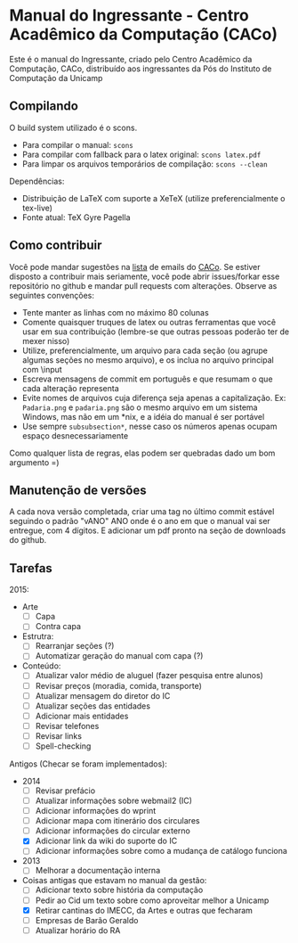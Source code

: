Manual do Ingressante - Centro Acadêmico da Computação (CACo)
======================================================

Este é o manual do Ingressante, criado pelo Centro Acadêmico da Computação, CACo,
distribuído aos ingressantes da Pós do Instituto de Computação da Unicamp

Compilando
----------

O build system utilizado é o scons.

 - Para compilar o manual: `scons`
 - Para compilar com fallback para o latex original: `scons latex.pdf`
 - Para limpar os arquivos temporários de compilação: `scons --clean`

Dependências:

 - Distribuição de LaTeX com suporte a XeTeX (utilize preferencialmente o
   tex-live)
 - Fonte atual: TeX Gyre Pagella

Como contribuir
---------------

Você pode mandar sugestões na [lista](http://groups.google.com/group/cacounicamp)
de emails do [CACo](www.caco.ic.unicamp.br). Se estiver disposto a contribuir
mais seriamente, você pode abrir issues/forkar esse repositório no github e
mandar pull requests com alterações. Observe as seguintes convenções:

 - Tente manter as linhas com no máximo 80 colunas
 - Comente quaisquer truques de latex ou outras ferramentas que você usar em sua
   contribuição (lembre-se que outras pessoas poderão ter de mexer nisso)
 - Utilize, preferencialmente, um arquivo para cada seção (ou agrupe algumas
   seções no mesmo arquivo), e os inclua no arquivo principal com \input
 - Escreva mensagens de commit em português e que resumam o que cada alteração
   representa
 - Evite nomes de arquivos cuja diferença seja apenas a capitalização. Ex:
   `Padaria.png` e `padaria.png` são o mesmo arquivo em um sistema Windows, mas
   não em um \*nix, e a idéia do manual é ser portável
 - Use sempre `subsubsection*`, nesse caso os números apenas ocupam espaço
   desnecessariamente

Como qualquer lista de regras, elas podem ser quebradas dado um bom argumento =)

Manutenção de versões
---------------------

A cada nova versão completada, criar uma tag no último commit estável seguindo
o padrão "vANO" ANO onde é o ano em que o manual vai ser entregue, com
4 dígitos. E adicionar um pdf pronto na seção de downloads do github.

Tarefas
-------

2015:
+ Arte
  - [ ] Capa
  - [ ] Contra capa

+ Estrutra:
  - [ ] Rearranjar seções (?)
  - [ ] Automatizar geração do manual com capa (?)

+ Conteúdo:
  - [ ] Atualizar valor médio de aluguel (fazer pesquisa entre alunos)
  - [ ] Revisar preços (moradia, comida, transporte)
  - [ ] Atualizar mensagem do diretor do IC
  - [ ] Atualizar seções das entidades
  - [ ] Adicionar mais entidades
  - [ ] Revisar telefones
  - [ ] Revisar links
  - [ ] Spell-checking

Antigos (Checar se foram implementados):

+ 2014
  - [ ] Revisar prefácio
  - [ ] Atualizar informações sobre webmail2 (IC)
  - [ ] Adicionar informações do wprint
  - [ ] Adicionar mapa com itinerário dos circulares
  - [ ] Adicionar informações do circular externo
  - [x] Adicionar link da wiki do suporte do IC
  - [ ] Adicionar informações sobre como a mudança de catálogo funciona

+ 2013
  - [ ] Melhorar a documentação interna

+ Coisas antigas que estavam no manual da gestão:
  - [ ] Adicionar texto sobre história da computação
  - [ ] Pedir ao Cid um texto sobre como aproveitar
        melhor a Unicamp
  - [x] Retirar cantinas do IMECC, da Artes e outras que fecharam
  - [ ] Empresas de Barão Geraldo
  - [ ] Atualizar horário do RA

